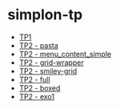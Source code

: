 # simplon-tp
- [TP1](https://pozorfluo.github.io/simplon-tp/tp1/)
- [TP2 - pasta](https://pozorfluo.github.io/simplon-tp/tp2/pasta/)
- [TP2 - menu_content_simple](https://pozorfluo.github.io/simplon-tp/tp2/html-css-exercice-twitter-bootstrap-beginner/html/menu_content_simple.html)
- [TP2 - grid-wrapper](https://pozorfluo.github.io/simplon-tp/tp2/html-css-exercice-twitter-bootstrap-beginner/html/grid-wrapper.html)
- [TP2 - smiley-grid](https://pozorfluo.github.io/simplon-tp/tp2/html-css-exercice-twitter-bootstrap-beginner/html/smiley-grid.html)
- [TP2 - full](https://pozorfluo.github.io/simplon-tp/tp2/html-css-exercice-twitter-bootstrap-beginner/html/full.html)
- [TP2 - boxed](https://pozorfluo.github.io/simplon-tp/tp2/html-css-exercice-twitter-bootstrap-beginner/html/boxed-bs.html)
- [TP2 - exo1](https://pozorfluo.github.io/simplon-tp/tp2/b4-exercices/exo1/)
<!-- - [TP2 - exo2](https://pozorfluo.github.io/simplon-tp/tp2/b4-exercices/exo2/) -->
<!-- - [TP2 - exo3](https://pozorfluo.github.io/simplon-tp/tp2/b4-exercices/exo3/) -->